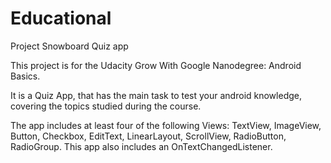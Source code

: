 # Educational
 Project Snowboard Quiz app

This  project is for the Udacity  Grow With Google Nanodegree: Android Basics.

It is a Quiz App, that has the main task to test your android knowledge,  covering the topics studied during the course.

The app includes at least four of the following Views: TextView, ImageView, Button, Checkbox, EditText, LinearLayout,
 ScrollView, RadioButton, RadioGroup.
 This app also includes an OnTextChangedListener.
